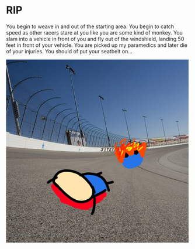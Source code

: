 # RIP  
You begin to weave in and out of the starting area. You begin to catch speed as other racers stare at you like you are some kind of monkey. You slam into a vehicle in front of you and fly out of the windshield, landing 50 feet in front of your vehicle. You are picked up my paramedics and later die of your injuries. You should of put your seatbelt on...  

![die.png](../pictures/die.png)  

